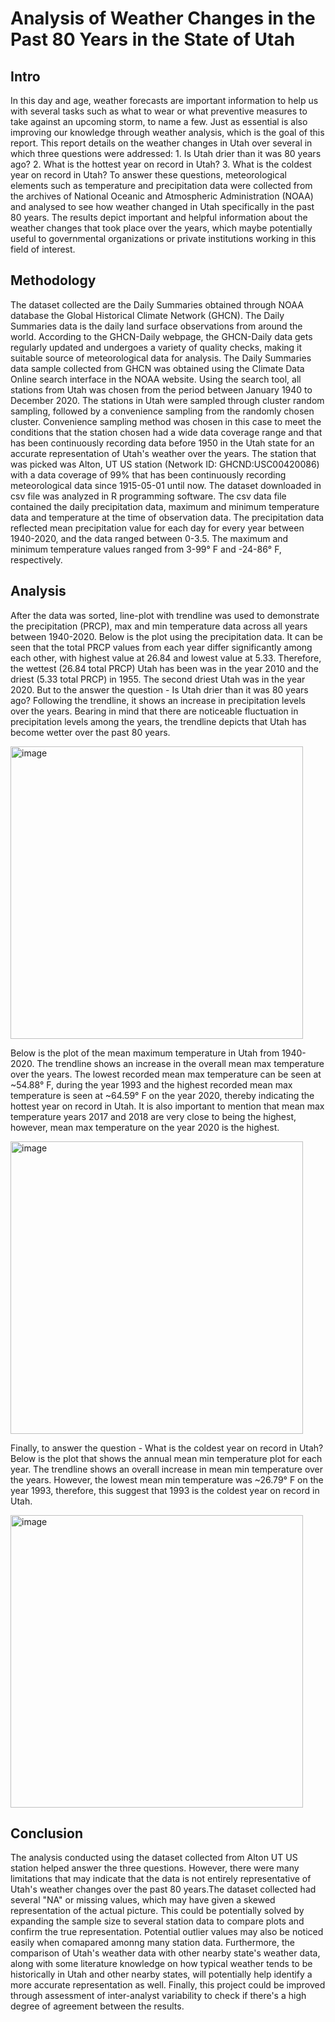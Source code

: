 # Analysis of Weather Changes in the Past 80 Years in the State of Utah

## Intro

In this day and age, weather forecasts are important information to help us with several tasks such as what to wear or what preventive measures to take against an upcoming storm, to name a few. Just as essential is also improving our knowledge through weather analysis, which is the goal of this report. This report details on the weather changes in Utah over several in which three questions were addressed: 1. Is Utah drier than it was 80 years ago? 2. What is  the hottest year on record in Utah? 3. What is the coldest year on record in Utah? To answer these questions, meteorological elements such as temperature and precipitation data were collected from the archives of National Oceanic and  Atmospheric Administration (NOAA) and analysed to see how weather changed in Utah specifically in the past 80 years. The results depict important and helpful information about the weather changes that took place over the years, which maybe potentially useful to governmental organizations or private institutions working in this field of interest. 

## Methodology

The dataset collected are the Daily Summaries obtained through NOAA database the Global Historical Climate Network (GHCN). The Daily Summaries data is the daily land surface observations from around the world. According to the GHCN-Daily webpage, the GHCN-Daily data gets regularly updated and undergoes a variety of quality checks, making it suitable source of meteorological data for analysis. The Daily Summaries data sample collected from GHCN was obtained using the Climate Data Online search interface in the NOAA website. Using the search tool, all stations from Utah was chosen from the period between January 1940 to December 2020. The stations in Utah were sampled through cluster random sampling, followed by a convenience sampling from the randomly chosen cluster. Convenience sampling method was chosen in this case to meet the conditions that the station chosen had a wide data coverage range and that has been continuously recording data before 1950 in the Utah state for an accurate representation of Utah's weather over the years. The station that was picked was Alton, UT US station (Network ID: GHCND:USC00420086) with a data coverage of 99% that has been continuously recording meteorological data since 1915-05-01 until now. The dataset downloaded in csv file was analyzed in R programming software. The csv data file contained the daily precipitation data, maximum and minimum temperature data and temperature at the time of observation data. The precipitation data reflected mean precipitation value for each day for every year between 1940-2020, and the data ranged between 0-3.5. The maximum and minimum temperature values ranged from 3-99° F and -24-86° F, respectively. 

## Analysis

After the data was sorted, line-plot with trendline was used to demonstrate the precipitation (PRCP), max and min temperature data across all years between 1940-2020. Below is the plot using the precipitation data. It can be seen that the total PRCP values from each year differ significantly among each other, with highest value at 26.84 and lowest value at 5.33. Therefore, the wettest (26.84 total PRCP) Utah has been was in the year 2010 and the driest (5.33 total PRCP) in 1955. The second driest Utah was in the year 2020. But to the answer the question - Is Utah drier than it was 80 years ago? Following the trendline, it shows an increase in precipitation levels over the years. Bearing in mind that there are noticeable fluctuation in precipitation levels among the years, the trendline depicts that Utah has become wetter over the past 80 years. 

<img width="468" alt="image" src="https://user-images.githubusercontent.com/105514187/168390187-3a4d3b4f-8e4d-4960-b5d8-c10def145a05.png">


Below is the plot of the mean maximum temperature in Utah from 1940-2020. The trendline shows an increase in the overall mean max temperature over the years. The lowest recorded mean max temperature can be seen at ~54.88° F, during the year 1993 and the highest recorded mean max temperature is seen at ~64.59° F on the year 2020, thereby indicating the hottest year on record in Utah. It is also important to mention that mean max temperature years 2017 and 2018 are very close to being the highest, however, mean max temperature on the year 2020 is the highest. 

<img width="468" alt="image" src="https://user-images.githubusercontent.com/105514187/168390211-fb0e1df9-3408-40a0-aee5-1e64f127dd84.png">

Finally, to answer the question - What is the coldest year on record in Utah? Below is the plot that shows the annual mean min temperature plot for each year. The trendline shows an overall increase in mean min temperature over the years. However, the lowest mean min temperature was ~26.79° F on the year 1993, therefore, this suggest that 1993 is the coldest year on record in Utah. 

<img width="468" alt="image" src="https://user-images.githubusercontent.com/105514187/168390238-ab307817-1e5f-4cf1-8e6a-a0344a030d1a.png">


## Conclusion

The analysis conducted using the dataset collected from Alton UT US station helped answer the three questions. However, there were many limitations that may indicate that the data is not entirely representative of Utah's weather changes over the past 80 years.The dataset collected had several "NA" or missing values, which may have given a skewed representation of the actual picture. This could be potentially solved by expanding the sample size to several station data to compare plots and confirm the true representation. Potential outlier values may also be noticed easily when comapared amonng many station data. Furthermore, the comparison of Utah's weather data with other nearby state's weather data, along with some literature knowledge on how typical weather tends to be historically in Utah and other nearby states, will potentially help identify a more accurate representation as well. Finally, this project could be improved through assessment of inter-analyst variability to check if there's a high degree of agreement between the results. 
